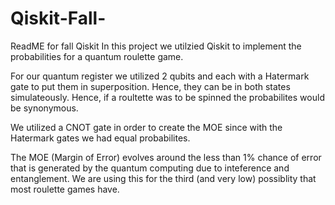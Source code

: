 # Qiskit-Fall-
ReadME for fall Qiskit
In this project we utilzied Qiskit to implement the probabilities for a quantum roulette game. 

For our quantum register we utilized 2 qubits and each with a Hatermark gate to put them in superposition. Hence, they can be in both states simulateously. Hence, if a roultette was to be spinned the probabilites would be synonymous. 

We utilized a CNOT gate in order to create the MOE since with the Hatermark gates we had equal probabilites. 

The MOE (Margin of Error) evolves around the less than 1% chance of error that is generated by the quantum computing due to inteference and entanglement. We are using this for the third (and very low) possiblity that most roulette games have. 
